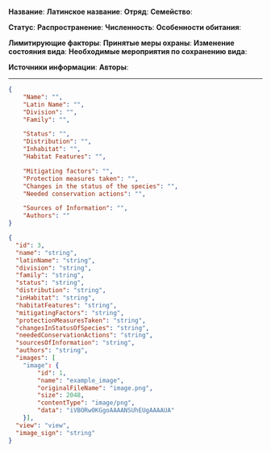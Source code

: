 **Название**:
**Латинское название**:
**Отряд**:
**Семейство**:

**Статус**:
**Распространение**:
**Численность**:
**Особенности обитания**:

**Лимитирующие факторы**:
**Принятые меры охраны**:
**Изменение состояния вида**:
**Необходимые мероприятия по сохранению вида**:

**Источники информации**:
**Авторы**:

---

```json
{
    "Name": "",
    "Latin Name": "",
    "Division": "",
    "Family": "",

    "Status": "",
    "Distribution": "",
    "Inhabitat": "",
    "Habitat Features": "",

    "Mitigating factors": "",
    "Protection measures taken": "",
    "Changes in the status of the species": "",
    "Needed conservation actions": "",

    "Sources of Information": "",
    "Authors": ""
}
```

```json
{
  "id": 3,
  "name": "string",
  "latinName": "string",
  "division": "string",
  "family": "string",
  "status": "string",
  "distribution": "string",
  "inHabitat": "string",
  "habitatFeatures": "string",
  "mitigatingFactors": "string",
  "protectionMeasuresTaken": "string",
  "changesInStatusOfSpecies": "string",
  "neededConservationActions": "string",
  "sourcesOfInformation": "string",
  "authors": "string",
  "images": [
    "image": {
        "id": 1,
        "name": "example_image",
        "originalFileName": "image.png",
        "size": 2048,
        "contentType": "image/png",
        "data": "iVBORw0KGgoAAAANSUhEUgAAAAUA"
    }],
  "view": "view",
  "image_sign": "string"
}
```